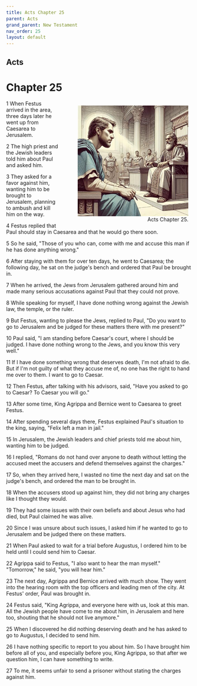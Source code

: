 ```yaml
---
title: Acts Chapter 25
parent: Acts
grand_parent: New Testament
nav_order: 25
layout: default
---
```


## Acts

# Chapter 25

<figure style="float: right; margin-right: 10px;">
    <img src="/assets/Image/Acts/500/25.jpg" alt="Acts Chapter 25" style="width: 300px; height: 300px; float: right;padding-left: 10px;"/>
    <figcaption style="clear: both;text-align: right;">Acts Chapter 25.</figcaption>
</figure>
1 When Festus arrived in the area, three days later he went up from Caesarea to Jerusalem.

2 The high priest and the Jewish leaders told him about Paul and asked him.

3 They asked for a favor against him, wanting him to be brought to Jerusalem, planning to ambush and kill him on the way.

4 Festus replied that Paul should stay in Caesarea and that he would go there soon.

5 So he said, "Those of you who can, come with me and accuse this man if he has done anything wrong."

6 After staying with them for over ten days, he went to Caesarea; the following day, he sat on the judge's bench and ordered that Paul be brought in.

7 When he arrived, the Jews from Jerusalem gathered around him and made many serious accusations against Paul that they could not prove.

8 While speaking for myself, I have done nothing wrong against the Jewish law, the temple, or the ruler.

9 But Festus, wanting to please the Jews, replied to Paul, "Do you want to go to Jerusalem and be judged for these matters there with me present?"

10 Paul said, "I am standing before Caesar's court, where I should be judged. I have done nothing wrong to the Jews, and you know this very well."

11 If I have done something wrong that deserves death, I'm not afraid to die. But if I'm not guilty of what they accuse me of, no one has the right to hand me over to them. I want to go to Caesar.

12 Then Festus, after talking with his advisors, said, "Have you asked to go to Caesar? To Caesar you will go."

13 After some time, King Agrippa and Bernice went to Caesarea to greet Festus.

14 After spending several days there, Festus explained Paul's situation to the king, saying, "Felix left a man in jail."

15 In Jerusalem, the Jewish leaders and chief priests told me about him, wanting him to be judged.

16 I replied, "Romans do not hand over anyone to death without letting the accused meet the accusers and defend themselves against the charges."

17 So, when they arrived here, I wasted no time the next day and sat on the judge's bench, and ordered the man to be brought in.

18 When the accusers stood up against him, they did not bring any charges like I thought they would.

19 They had some issues with their own beliefs and about Jesus who had died, but Paul claimed he was alive.

20 Since I was unsure about such issues, I asked him if he wanted to go to Jerusalem and be judged there on these matters.

21 When Paul asked to wait for a trial before Augustus, I ordered him to be held until I could send him to Caesar.

22 Agrippa said to Festus, "I also want to hear the man myself." "Tomorrow," he said, "you will hear him."

23 The next day, Agrippa and Bernice arrived with much show. They went into the hearing room with the top officers and leading men of the city. At Festus' order, Paul was brought in.

24 Festus said, "King Agrippa, and everyone here with us, look at this man. All the Jewish people have come to me about him, in Jerusalem and here too, shouting that he should not live anymore."

25 When I discovered he did nothing deserving death and he has asked to go to Augustus, I decided to send him.

26 I have nothing specific to report to you about him. So I have brought him before all of you, and especially before you, King Agrippa, so that after we question him, I can have something to write.

27 To me, it seems unfair to send a prisoner without stating the charges against him.


